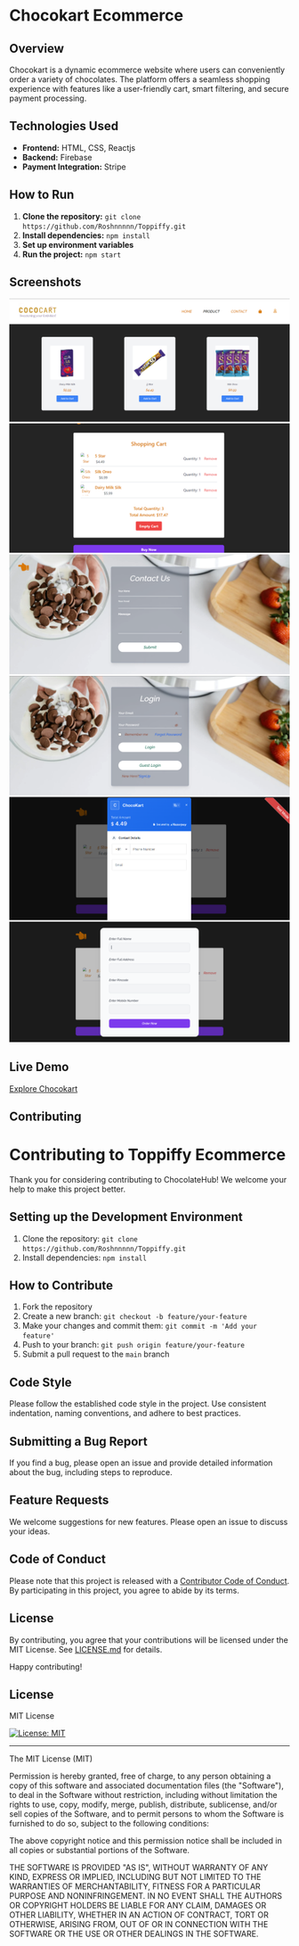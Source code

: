 # Chocokart Ecommerce

## Overview

Chocokart is a dynamic ecommerce website where users can conveniently order a variety of chocolates. The platform offers a seamless shopping experience with features like a user-friendly cart, smart filtering, and secure payment processing.

## Technologies Used

- **Frontend:** HTML, CSS, Reactjs
- **Backend:** Firebase
- **Payment Integration:** Stripe

## How to Run

1. **Clone the repository:** `git clone https://github.com/Roshnnnnn/Toppiffy.git`
2. **Install dependencies:** `npm install`
3. **Set up environment variables**
4. **Run the project:** `npm start`

## Screenshots

![Home](./src/assets/home.png)
![Cart](./src/assets/cart.png)
![Contact](./src/assets/Contact.png)
![Login](./src/assets/Login.png)
![Payment](./src/assets/payment.png)
![order](./src/assets/OrderPlaced.png)

## Live Demo

[Explore Chocokart](https://toppiffy-ecommerce.netlify.app/)

## Contributing

# Contributing to Toppiffy Ecommerce

Thank you for considering contributing to ChocolateHub! We welcome your help to make this project better.

## Setting up the Development Environment

1. Clone the repository: `git clone https://github.com/Roshnnnnn/Toppiffy.git`
2. Install dependencies: `npm install`

## How to Contribute

1. Fork the repository
2. Create a new branch: `git checkout -b feature/your-feature`
3. Make your changes and commit them: `git commit -m 'Add your feature'`
4. Push to your branch: `git push origin feature/your-feature`
5. Submit a pull request to the `main` branch

## Code Style

Please follow the established code style in the project. Use consistent indentation, naming conventions, and adhere to best practices.

## Submitting a Bug Report

If you find a bug, please open an issue and provide detailed information about the bug, including steps to reproduce.

## Feature Requests

We welcome suggestions for new features. Please open an issue to discuss your ideas.

## Code of Conduct

Please note that this project is released with a [Contributor Code of Conduct](CODE_OF_CONDUCT.md). By participating in this project, you agree to abide by its terms.

## License

By contributing, you agree that your contributions will be licensed under the MIT License. See [LICENSE.md](LICENSE.md) for details.

Happy contributing!

## License

MIT License

[![License: MIT](https://img.shields.io/badge/License-MIT-yellow.svg)](https://opensource.org/licenses/MIT)

---

The MIT License (MIT)

Permission is hereby granted, free of charge, to any person obtaining a copy
of this software and associated documentation files (the "Software"), to deal
in the Software without restriction, including without limitation the rights
to use, copy, modify, merge, publish, distribute, sublicense, and/or sell
copies of the Software, and to permit persons to whom the Software is
furnished to do so, subject to the following conditions:

The above copyright notice and this permission notice shall be included in all
copies or substantial portions of the Software.

THE SOFTWARE IS PROVIDED "AS IS", WITHOUT WARRANTY OF ANY KIND, EXPRESS OR
IMPLIED, INCLUDING BUT NOT LIMITED TO THE WARRANTIES OF MERCHANTABILITY,
FITNESS FOR A PARTICULAR PURPOSE AND NONINFRINGEMENT. IN NO EVENT SHALL THE
AUTHORS OR COPYRIGHT HOLDERS BE LIABLE FOR ANY CLAIM, DAMAGES OR OTHER
LIABILITY, WHETHER IN AN ACTION OF CONTRACT, TORT OR OTHERWISE, ARISING FROM,
OUT OF OR IN CONNECTION WITH THE SOFTWARE OR THE USE OR OTHER DEALINGS IN THE
SOFTWARE.
